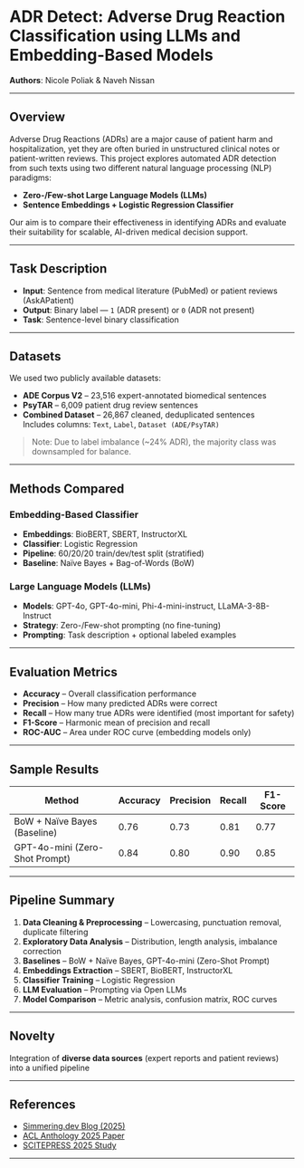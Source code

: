 # ADR Detect: Adverse Drug Reaction Classification using LLMs and Embedding-Based Models

**Authors**: Nicole Poliak & Naveh Nissan  

---

## Overview

Adverse Drug Reactions (ADRs) are a major cause of patient harm and hospitalization, yet they are often buried in unstructured clinical notes or patient-written reviews. This project explores automated ADR detection from such texts using two different natural language processing (NLP) paradigms:

- **Zero-/Few-shot Large Language Models (LLMs)**  
- **Sentence Embeddings + Logistic Regression Classifier**

Our aim is to compare their effectiveness in identifying ADRs and evaluate their suitability for scalable, AI-driven medical decision support.

---

## Task Description

- **Input**: Sentence from medical literature (PubMed) or patient reviews (AskAPatient)
- **Output**: Binary label — `1` (ADR present) or `0` (ADR not present)
- **Task**: Sentence-level binary classification

---

## Datasets

We used two publicly available datasets:

- **ADE Corpus V2** – 23,516 expert-annotated biomedical sentences
- **PsyTAR** – 6,009 patient drug review sentences
- **Combined Dataset** – 26,867 cleaned, deduplicated sentences  
  Includes columns: `Text`, `Label`, `Dataset (ADE/PsyTAR)`

> Note: Due to label imbalance (~24% ADR), the majority class was downsampled for balance.

---

## Methods Compared

### Embedding-Based Classifier

- **Embeddings**: BioBERT, SBERT, InstructorXL
- **Classifier**: Logistic Regression
- **Pipeline**: 60/20/20 train/dev/test split (stratified)
- **Baseline**: Naïve Bayes + Bag-of-Words (BoW)

### Large Language Models (LLMs)

- **Models**: GPT-4o, GPT-4o-mini, Phi-4-mini-instruct, LLaMA-3-8B-Instruct
- **Strategy**: Zero-/Few-shot prompting (no fine-tuning)
- **Prompting**: Task description + optional labeled examples

---

## Evaluation Metrics

- **Accuracy** – Overall classification performance  
- **Precision** – How many predicted ADRs were correct  
- **Recall** – How many true ADRs were identified (most important for safety)  
- **F1-Score** – Harmonic mean of precision and recall  
- **ROC-AUC** – Area under ROC curve (embedding models only)

---

## Sample Results

| Method                          | Accuracy | Precision | Recall | F1-Score |
|---------------------------------|----------|-----------|--------|----------|
| BoW + Naïve Bayes (Baseline)    | 0.76     | 0.73      | 0.81   | 0.77     |
| GPT-4o-mini (Zero-Shot Prompt)  | 0.84     | 0.80      | 0.90   | 0.85     |

---

## Pipeline Summary

1. **Data Cleaning & Preprocessing** – Lowercasing, punctuation removal, duplicate filtering  
2. **Exploratory Data Analysis** – Distribution, length analysis, imbalance correction  
3. **Baselines** – BoW + Naïve Bayes, GPT-4o-mini (Zero-Shot Prompt)
4. **Embeddings Extraction** – SBERT, BioBERT, InstructorXL  
5. **Classifier Training** – Logistic Regression  
6. **LLM Evaluation** – Prompting via Open LLMs  
7. **Model Comparison** – Metric analysis, confusion matrix, ROC curves

---

## Novelty
Integration of **diverse data sources** (expert reports and patient reviews) into a unified pipeline

---

## References

- [Simmering.dev Blog (2025)](https://simmering.dev/blog/modernbert-vs-llm/)
- [ACL Anthology 2025 Paper](https://aclanthology.org/2025.insights-1.11.pdf)
- [SCITEPRESS 2025 Study](https://www.scitepress.org/Papers/2025/131607/131607.pdf)

---

